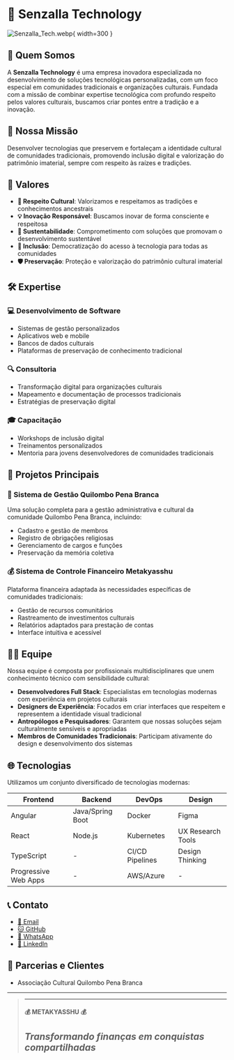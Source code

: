 # 🚀 Senzalla Technology

![Senzalla_Tech.webp](Senzalla_Tech.webp){ width=300 }

## 🌟 Quem Somos

A **Senzalla Technology** é uma empresa inovadora especializada no desenvolvimento de soluções tecnológicas personalizadas, com um foco especial em comunidades tradicionais e organizações culturais. Fundada com a missão de combinar expertise tecnológica com profundo respeito pelos valores culturais, buscamos criar pontes entre a tradição e a inovação.

## 🎯 Nossa Missão

Desenvolver tecnologias que preservem e fortaleçam a identidade cultural de comunidades tradicionais, promovendo inclusão digital e valorização do patrimônio imaterial, sempre com respeito às raízes e tradições.

## 💫 Valores

- **🤝 Respeito Cultural**: Valorizamos e respeitamos as tradições e conhecimentos ancestrais
- **💡 Inovação Responsável**: Buscamos inovar de forma consciente e respeitosa
- **🌱 Sustentabilidade**: Comprometimento com soluções que promovam o desenvolvimento sustentável
- **👥 Inclusão**: Democratização do acesso à tecnologia para todas as comunidades
- **🛡️ Preservação**: Proteção e valorização do patrimônio cultural imaterial

## 🛠️ Expertise

### 💻 Desenvolvimento de Software
- Sistemas de gestão personalizados
- Aplicativos web e mobile
- Bancos de dados culturais
- Plataformas de preservação de conhecimento tradicional

### 🔍 Consultoria
- Transformação digital para organizações culturais
- Mapeamento e documentação de processos tradicionais
- Estratégias de preservação digital

### 🎓 Capacitação
- Workshops de inclusão digital
- Treinamentos personalizados
- Mentoria para jovens desenvolvedores de comunidades tradicionais

## 📱 Projetos Principais

### 🏮 Sistema de Gestão Quilombo Pena Branca

Uma solução completa para a gestão administrativa e cultural da comunidade Quilombo Pena Branca, incluindo:
- Cadastro e gestão de membros
- Registro de obrigações religiosas
- Gerenciamento de cargos e funções
- Preservação da memória coletiva



### 💰 Sistema de Controle Financeiro Metakyasshu
Plataforma financeira adaptada às necessidades específicas de comunidades tradicionais:
- Gestão de recursos comunitários
- Rastreamento de investimentos culturais
- Relatórios adaptados para prestação de contas
- Interface intuitiva e acessível

## 👨‍💻 Equipe

Nossa equipe é composta por profissionais multidisciplinares que unem conhecimento técnico com sensibilidade cultural:

- **Desenvolvedores Full Stack**: Especialistas em tecnologias modernas com experiência em projetos culturais
- **Designers de Experiência**: Focados em criar interfaces que respeitem e representem a identidade visual tradicional
- **Antropólogos e Pesquisadores**: Garantem que nossas soluções sejam culturalmente sensíveis e apropriadas
- **Membros de Comunidades Tradicionais**: Participam ativamente do design e desenvolvimento dos sistemas

## 🌐 Tecnologias

Utilizamos um conjunto diversificado de tecnologias modernas:

| Frontend             | Backend          | DevOps          | Design            |
|----------------------|------------------|-----------------|-------------------|
| Angular              | Java/Spring Boot | Docker          | Figma             |
| React                | Node.js          | Kubernetes      | UX Research Tools |
| TypeScript           | -                | CI/CD Pipelines | Design Thinking   |
| Progressive Web Apps | -                | AWS/Azure       | -                 |

## 📞 Contato

- [📧 Email](mailto:bomsalvez@gmail.com)
- [🐱 GitHub](https://github.com/bomsalvez)
- [📱 WhatsApp](https://wa.me/5565992300223)
- [🔗 LinkedIn](https://www.linkedin.com/in/bomsalvez-freitas/)


## 🤝 Parcerias e Clientes

- Associação Cultural Quilombo Pena Branca

---


> ---------------------------------------------------------------------------
> #### 💰 METAKYASSHU 💰
> ***Transformando finanças em conquistas compartilhadas***
> ---------------------------------------------------------------------------